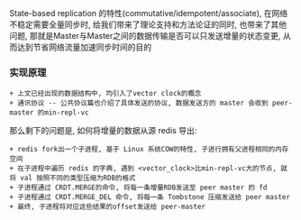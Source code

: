 State-based replication 的特性(commutative/idempotent/associate), 在网络不稳定需要全量同步时, 给我们带来了理论支持和方法论证的同时, 也带来了其他问题, 那就是Master与Master之间的数据传输是否可以只发送增量的状态变更, 从而达到节省网络流量加速同步时间的目的

### 实现原理
    + 上文已经出现的数据结构中, 均引入了vector clock的概念
    + 通讯协议 -- 公共协议篇也介绍了具体发送的协议, 数据发送方的 master 会收到 peer-master 的min-repl-vc
那么剩下的问题是, 如何将增量的数据从源 redis 导出:

    + redis fork出一个子进程, 基于 Linux 系统COW的特性, 子进行拥有父进程相同的内存空间
    + 在子进程中遍历 redis 的字典, 遇到 <vector_clock>比min-repl-vc大的节点, 就将 val 按照不同的类型压缩为RDB的格式
    + 子进程通过 CRDT.MERGE的命令, 将每一条增量RDB发送至 peer master 的 fd
    + 子进程通过 CRDT.MERGE_DEL 命令, 将每一条 Tombstone 压缩发送给 peer master
    + 最终, 子进程将对应这些结果的offset发送给 peer-master
